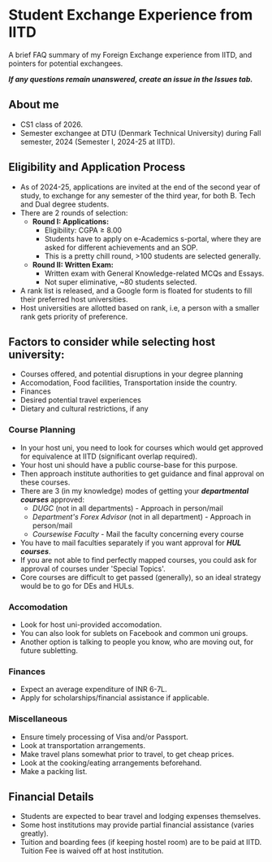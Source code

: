 # Student Exchange Experience from IITD
A brief FAQ summary of my Foreign Exchange experience from IITD, and pointers for potential exchangees.

_**If any questions remain unanswered, create an issue in the Issues tab.**_

## About me 
- CS1 class of 2026.
- Semester exchangee at DTU (Denmark Technical University) during Fall semester, 2024 (Semester I, 2024-25 at IITD).

## Eligibility and Application Process

- As of 2024-25, applications are invited at the end of the second year of study, to exchange for any semester of the third year, for both B. Tech and Dual degree students.
- There are 2 rounds of selection:
  - **Round I: Applications:**
    - Eligibility: CGPA $\geq$ 8.00
    - Students have to apply on e-Academics s-portal, where they are asked for different achievements and an SOP.
    - This is a pretty chill round, >100 students are selected generally.
  - **Round II: Written Exam:**
    - Written exam with General Knowledge-related MCQs and Essays.
    - Not super eliminative, ~80 students selected.
- A rank list is released, and a Google form is floated for students to fill their preferred host universities.
- Host universities are allotted based on rank, i.e, a person with a smaller rank gets priority of preference.

## Factors to consider while selecting host university:
- Courses offered, and potential disruptions in your degree planning
- Accomodation, Food facilities, Transportation inside the country.
- Finances
- Desired potential travel experiences
- Dietary and cultural restrictions, if any

### Course Planning
- In your host uni, you need to look for courses which would get approved for equivalence at IITD (significant overlap required).
- Your host uni should have a public course-base for this purpose.
- Then approach institute authorities to get guidance and final approval on these courses.
- There are 3 (in my knowledge) modes of getting your **_departmental courses_** approved:
  - _DUGC_ (not in all departments) - Approach in person/mail
  - _Department's Forex Advisor_ (not in all department) - Approach in person/mail
  - _Coursewise Faculty_ - Mail the faculty concerning every course
- You have to mail faculties separately if you want approval for **_HUL courses_**.
- If you are not able to find perfectly mapped courses, you could ask for approval of courses under 'Special Topics'.
- Core courses are difficult to get passed (generally), so an ideal strategy would be to go for DEs and HULs.

### Accomodation
- Look for host uni-provided accomodation.
- You can also look for sublets on Facebook and common uni groups.
- Another option is talking to people you know, who are moving out, for future subletting.

### Finances
- Expect an average expenditure of INR 6-7L.
- Apply for scholarships/financial assistance if applicable.

### Miscellaneous
- Ensure timely processing of Visa and/or Passport.
- Look at transportation arrangements.
- Make travel plans somewhat prior to travel, to get cheap prices.
- Look at the cooking/eating arrangements beforehand.
- Make a packing list.
   
## Financial Details
- Students are expected to bear travel and lodging expenses themselves.
- Some host institutions may provide partial financial assistance (varies greatly).
- Tuition and boarding fees (if keeping hostel room) are to be paid at IITD. Tuition Fee is waived off at host institution.
